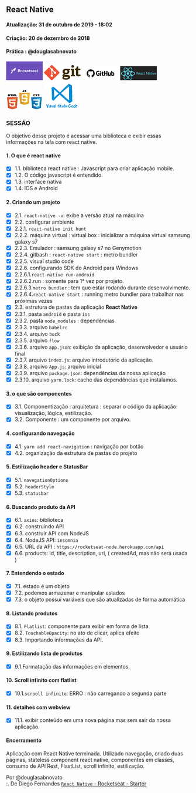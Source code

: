 ## React Native

#### Atualização: 31 de outubro de 2019 - 18:02
#### Criação: 20 de dezembro de 2018
#### Prática : @douglasabnovato

![Rocketseat](/images/logo-rocketseat.png)
![Git](/images/logo-git.png)
![GitHub](/images/logo-github.png) 
![React Native](/images/logo-react-native.png)
![HTML-CSS-JS](/images/logo-html-css-js.jpeg)
![VSCode](/images/logo-VSCode.png)

### SESSÃO

O objetivo desse projeto é acessar uma biblioteca e exibir essas informações na tela com react native.

#### 1. O que é react native

- [x] 1.1. biblioteca react native : Javascript para criar aplicação mobile.
- [x] 1.2. O código javascript é entendido.
- [x] 1.3. interface nativa
- [x] 1.4. iOS e Android

#### 2. Criando um projeto

- [x] 2.1. `react-native -v`: exibe a versão atual na máquina
- [x] 2.2. configurar ambiente
- [x] 2.2.1. `react-native init hunt`
- [x] 2.2.2. máquina virtual : virtual box : inicializar a máquina virtual samsung galaxy s7
- [x] 2.2.3. Emulador : samsung galaxy s7 no Genymotion
- [x] 2.2.4. gitbash : `react-native start` : metro bundler
- [x] 2.2.5. visual studio code
- [x] 2.2.6. configurando SDK do Android para Windows
- [x] 2.2.6.1.`react-native run-android`
- [x] 2.2.6.2.run : somente para 1ª vez por projeto.
- [x] 2.2.6.3.`metro bundler` : tem que estar rodando durante desenvolvimento.
- [x] 2.2.6.4.`react-native start` : running metro bundler para trabalhar nas próximas vezes
- [x] 2.3. estrutura de pastas da aplicação **React Native**
- [x] 2.3.1. pasta `android` e pasta `ios`
- [x] 2.3.2. pasta `node_modules` : dependências
- [x] 2.3.3. arquivo `babelrc`
- [x] 2.3.4. arquivo `buck`
- [x] 2.3.5. arquivo `flow`
- [x] 2.3.6. arquivo `app.json`: exibição da aplicação, desenvolvedor e usuário final
- [x] 2.3.7. arquivo `index.js`: arquivo introdutório da aplicação.
- [x] 2.3.8. arquivo `App.js`: arquivo inicial
- [x] 2.3.9. arquivo `package.json`: dependências da nossa aplicação
- [x] 2.3.10. arquivo `yarn.lock`: cache das dependências que instalamos.

#### 3. o que são componentes 

- [x] 3.1. Componentização : arquitetura : separar o código da aplicação: visualização, lógica, estilização.
- [x] 3.2. Componente : um componente por arquivo.

#### 4. configurando navegação

- [x] 4.1. `yarn add react-navigation` : navigação por botão
- [x] 4.2. organização da estrutura de pastas do projeto

#### 5. Estilização header e StatusBar

- [x] 5.1. `navegationOptions`
- [x] 5.2. `headerStyle`
- [x] 5.3. `statusbar`

#### 6. Buscando produto da API

- [x] 6.1. `axios`: biblioteca
- [x] 6.2. construíndo API
- [x] 6.3. construir API com NodeJS
- [x] 6.4. NodeJS API: `insomnia`
- [x] 6.5. URL da API : `https://rocketseat-node.herokuapp.com/api`
- [x] 6.6. products: id, title, description, url, ( createdAd, mas não será usada ) 

#### 7. Entendendo o estado

- [x] 7.1. estado é um objeto 
- [x] 7.2. podemos armazenar e manipular estados
- [x] 7.3. o objeto possuí variáveis que são atualizadas de forma automática

#### 8. Listando produtos

- [x] 8.1. `Flatlist`: componente para exibir em forma de lista
- [x] 8.2. `TouchableOpacity`: no ato de clicar, aplica efeito
- [x] 8.3. Importando informações da API.

#### 9. Estilizando lista de produtos

- [x] 9.1.Formatação das informações em elementos.

#### 10. Scroll infinito com flatlist

- [x] 10.1.`scrooll infinito`: ERRO : não carregando a segunda parte 

#### 11. detalhes com webview

- [x] 11.1. exibir conteúdo em uma nova página mas sem sair da nossa aplicação.

#### Encerramento 

Aplicação com React Native terminada. Utilizado navegação, criado duas páginas, stateless component react native, componentes em classes, consumo de API Rest, FlastList, scroll infinito, estilização. 

Por @douglasabnovato <br/>
:. De Diego Fernandes [`React Native` - Rocketseat - Starter](https://station.rocketseat.com.br/courses/starter)